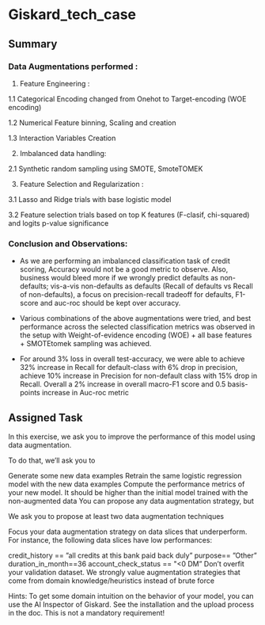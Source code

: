 # Giskard_tech_case

## Summary
### Data Augmentations performed :
1. Feature Engineering :

1.1 Categorical Encoding changed from Onehot to Target-encoding (WOE encoding)

1.2 Numerical Feature binning, Scaling and creation

1.3 Interaction Variables Creation

2. Imbalanced data handling:

2.1 Synthetic random sampling using SMOTE, SmoteTOMEK

3. Feature Selection and Regularization :

3.1 Lasso and Ridge trials with base logistic model

3.2 Feature selection trials based on top K features (F-clasif, chi-squared) and logits p-value significance

### Conclusion and Observations:
* As we are performing an imbalanced classification task of credit scoring, Accuracy would not be a good metric to observe. Also, business would bleed more if we wrongly predict defaults as non-defaults; vis-a-vis non-defaults as defaults (Recall of defaults vs Recall of non-defaults), a focus on precision-recall tradeoff for defaults, F1-score and auc-roc should be kept over accuracy.

* Various combinations of the above augmentations were tried, and best performance across the selected classification metrics was observed in the setup with Weight-of-evidence encoding (WOE) + all base features + SMOTEtomek sampling was achieved.

* For around 3% loss in overall test-accuracy, we were able to achieve 32% increase in Recall for default-class with 6% drop in precision, achieve 10% increase in Precision for non-default class with 15% drop in Recall. Overall a 2% increase in overall macro-F1 score and 0.5 basis-points increase in Auc-roc metric

## Assigned Task
In this exercise, we ask you to improve the performance of this model using data augmentation.

To do that, we’ll ask you to

Generate some new data examples
Retrain the same logistic regression model with the new data examples
Compute the performance metrics of your new model. It should be higher than the initial model trained with the non-augmented data
You can propose any data augmentation strategy, but

We ask you to propose at least two data augmentation techniques

Focus your data augmentation strategy on data slices that underperform. For instance, the following data slices have low performances:

credit_history == ”all credits at this bank paid back duly”
purpose== ”Other”
duration_in_month==36
account_check_status == "<0 DM”
Don’t overfit your validation dataset. We strongly value augmentation strategies that come from domain knowledge/heuristics instead of brute force

Hints: To get some domain intuition on the behavior of your model, you can use the AI Inspector of Giskard. See the installation and the upload process in the doc. This is not a mandatory requirement!

